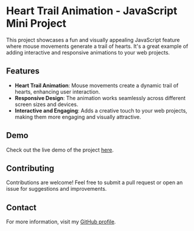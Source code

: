 # Heart Trail Animation - JavaScript Mini Project

This project showcases a fun and visually appealing JavaScript feature where mouse movements generate a trail of hearts. It's a great example of adding interactive and responsive animations to your web projects.

## Features
- **Heart Trail Animation**: Mouse movements create a dynamic trail of hearts, enhancing user interaction.
- **Responsive Design**: The animation works seamlessly across different screen sizes and devices.
- **Interactive and Engaging**: Adds a creative touch to your web projects, making them more engaging and visually attractive.

## Demo
Check out the live demo of the project [here](https://uttkarsh-g.github.io/love/).

## Contributing
Contributions are welcome! Feel free to submit a pull request or open an issue for suggestions and improvements.

## Contact
For more information, visit my [GitHub profile](https://github.com/uttkarsh-g).
